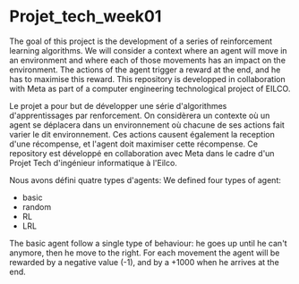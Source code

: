 # Projet_tech_week01

The goal of this project is the development of a series of reinforcement learning algorithms. We will consider a context where an agent will move in an environment and where each of those movements has an impact on the environment. The actions of the agent trigger a reward at the end, and he has to maximise this reward.
This repository is developped in collaboration with Meta as part of a computer engineering technological project of EILCO.

Le projet a pour but de développer une série d'algorithmes d'apprentissages par renforcement.
On considèrera un contexte où un agent se déplacera dans un environnement où chacune de ses actions fait varier
le dit environnement. Ces actions causent également la reception d'une récompense, et l'agent doit maximiser cette récompense.
Ce repository est développé en collaboration avec Meta dans le cadre d'un Projet Tech d'ingénieur informatique à l'Eilco.

Nous avons défini quatre types d'agents:
We defined four types of agent:

- basic
- random
- RL
- LRL

The basic agent follow a single type of behaviour: he goes up until he can't anymore, then he move to the right. For each movement the agent will be rewarded by a negative value (-1), and by a +1000 when he arrives at the end.
